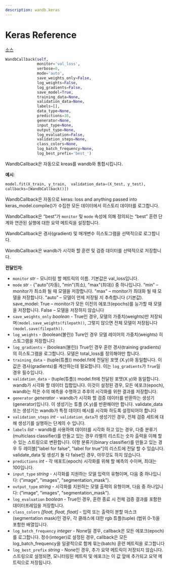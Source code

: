 ```yaml
---
description: wandb.keras
---
```


# Keras Reference

 [소스](https://github.com/wandb/client/blob/master/wandb/keras/__init__.py#L148)

```python
WandbCallback(self,
              monitor='val_loss',
              verbose=0,
              mode='auto',
              save_weights_only=False,
              log_weights=False,
              log_gradients=False,
              save_model=True,
              training_data=None,
              validation_data=None,
              labels=[],
              data_type=None,
              predictions=36,
              generator=None,
              input_type=None,
              output_type=None,
              log_evaluation=False,
              validation_steps=None,
              class_colors=None,
              log_batch_frequency=None,
              log_best_prefix='best_')
```

WandbCallback은 자동으로 kreas를 wandb와 통합시킵니다.

**예시**:

```python
model.fit(X_train, y_train,  validation_data=(X_test, y_test),
callbacks=[WandbCallback()])
```

WandbCallback은 자동으로 keras: loss and anything passed into keras\_model.compile\(\)가 수집한 모든 데이터에서 히스토리 데이터를 로그합니다.

WandbCallback은 “best”가 `monitor` 및 `mode` 속성에 의해 정의되는 “best” 훈련 단계와 연관된 실행에 대한 요약 메트릭을 설정합니다.

WandbCallback은 경사\(gradient\) 및 매개변수 히스토그램을 선택적으로 로그합니다.

WandbCallback은 wandb가 시각화 할 훈련 및 검증 데이터를 선택적으로 저장합니다.

 **전달인자**:

* `monitor` _str_ - 모니터링 할 메트릭의 이름. 기본값은 val\_loss입니다.
* `mode` _str_ - {"auto"\(자동\), "min"\(최소\), "max"\(최대\)} 중 하나입니다. “min” – monitor가 최소화 될 때 모델을 저장합니다. "max" – monitor가 최대화 될 때 모델을 저장합니다. "auto" – 모델이 언제 저장될 지 추측합니다 \(기본값\). save\_model: True – monitor가 모든 이전의 에포크\(epochs\)를 능가할 때 모델을 저장합니다. False – 모델을 저장하지 않습니다
* `save_weights_only` _boolean_ - True인 경우, 모델의 가중치\(weights\)만 저장되며`(model.save_weights(filepath))`, 그렇지 않으면 전체 모델이 저장됩니다 `(model.save(filepath))`.
* `log_weights` - \(boolean\(불린\)\) Ture인 경우 모델 레이어의 가중치\(weights\) 히스토그램을 저장합니다
* `log_gradients` - \(boolean\(불린\)\) True인 경우 훈련 경사\(training gradients\)의 히스토그램을 로그합니다. 모델은 total\_loss를 정의해야만 합니다.
* `training_data` - \(tuple\(튜플\)\) model.fit에 전달된 포맷 \(X.y\)와 동일합니다. 이 값은 경사\(gradients\)를 계산하는데 필요합니다. 이는 `log_gradients`가 `True`일 경우 필수입니다.
* `validation_data` - \(tuple\(튜플\)\) model.fit에 전달된 포맷\(X.y\)와 동일합니다. wandb가 시각화 할 데이터 집합입니다. 이것이 설정된 경우, 모든 에포크\(epoch\), wandb는 적은 수의 예측을 수행하고 추후의 시각화를 위한 결과를 저장합니다.
* `generator` _generator_ - wandb가 시각화 할 검증 데이터를 반환하는 생성기\(generator\)입니다. 이 생성기는 튜플 \(X.y\)를 반환해야만 합니다. validate\_data 또는 생성기는 wandb가 특정 데이터 예시를 시각화 하도록 설정되어야 합니다
* `validation_steps` _int_ - `validation_data`가 생성기인 경우, 전체 검증 세트에 대해 생성기를 실행하는 단계의 수 입니다.
* `labels` _list_ - wandb를 사용하여 데이터를 시각화 하고 있는 경우, 다중 분류기\(multiclass classifier\)를 만들고 있는 경우 라벨의 리스트는 숫자 출력을 이해 할 수 있는 스트링으로 변환합니다. 이항 분류기\(binary classifier\)를 만들고 있는 경우 두 레이블\["label for false", "label for true"\]의 리스트에 전달 할 수 있습니다. validate\_data 및 생성기 둘 다 false인 경우, 아무것도 하지 않습니다.
* `predictions` _int_ - 각 에포트\(epoch\) 시각화를 위해 할 예측의 수이며, 최대는 100입니다.
* `input_type` _string_ - 시각화를 지원하는 모델 입력의 유형이며, 다음 중 하나입니다: \("image", "images", "segmentation\_mask"\).
* `output_type` _string_ -  시각화를 지원하는 모델 출력의 유형이며, 다음 중 하나입니다: \("image", "images", "segmentation\_mask"\).
* `log_evaluation` _boolean_ - True인 경우, 훈련 종료 시 전체 검증 결과를 포함한 데이터프레임을 저장합니다.
* `class_colors` _\[float, float, float\]_ - 입력 또는 출력이 분할 마스크\(segmentation mask\)인 경우, 각 클래스에 대한 rgb 튜플\(tuple\) \(범위 0-1\)을 포함한 배열입니다.
* `log_batch_frequency` _integer_ - None일 경우, callback은 모든 에포크\(epoch\)를 로그합니다. 정수\(integer\)로 설정된 경우, callback은 모든 log\_batch\_frequency을 일괄적으로 함께 묶는\(batch\) 훈련 메트릭을 로그합니다
* `log_best_prefix` _string_ - None인 경우, 추가 요약 메트릭이 저장되지 않습니다. 스트링으로 설정되면, 모니터링된 메트릭 및 에포크는 이 값 앞에 추가되고 요약 메트릭으로 저장됩니다.

